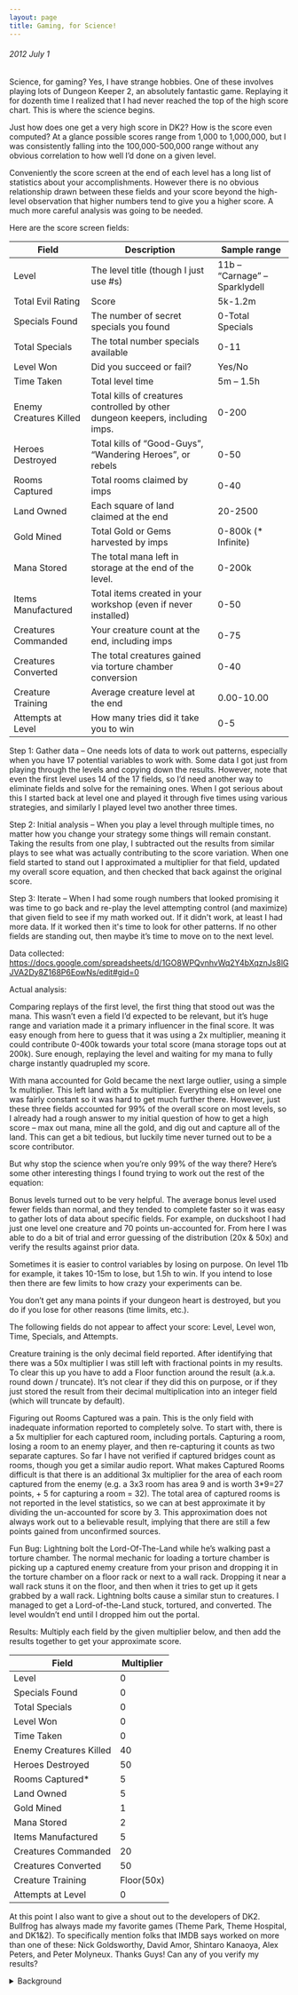 ```yaml
---
layout: page
title: Gaming, for Science!
---
```


###### 2012 July 1<br>
Science, for gaming?  Yes, I have strange hobbies.  One of these involves playing lots of Dungeon Keeper 2, an absolutely fantastic game.  Replaying it for dozenth time I realized that I had never reached the top of the high score chart. This is where the science begins.

Just how does one get a very high score in DK2?  How is the score even computed?  At a glance possible scores range from 1,000 to 1,000,000, but I was consistently falling into the 100,000-500,000 range without any obvious correlation to how well I’d done on a given level.

Conveniently the score screen at the end of each level has a long list of statistics about your accomplishments.  However there is no obvious relationship drawn between these fields and your score beyond the high-level observation that higher numbers tend to give you a higher score.  A much more careful analysis was going to be needed.

Here are the score screen fields:

| Field                  | Description                                                                   | Sample range                  |
|------------------------|-------------------------------------------------------------------------------|-------------------------------|
| Level                  | The level title (though I just use #s)                                        | 11b – “Carnage” – Sparklydell |
| Total Evil Rating      | Score                                                                         | 5k-1.2m                       |
| Specials Found         | The number of secret specials you found                                       | 0-Total Specials              |
| Total Specials         | The total number specials available                                           | 0-11                          |
| Level Won              | Did you succeed or fail?                                                      | Yes/No                        |
| Time Taken             | Total level time                                                              | 5m – 1.5h                     |
| Enemy Creatures Killed | Total kills of creatures controlled by other dungeon keepers, including imps. | 0-200                         |
| Heroes Destroyed       | Total kills of “Good-Guys”, “Wandering Heroes”, or rebels                     | 0-50                          |
| Rooms Captured         | Total rooms claimed by imps                                                   | 0-40                          |
| Land Owned             | Each square of land claimed at the end                                        | 20-2500                       |
| Gold Mined             | Total Gold or Gems harvested by imps                                          | 0-800k (* Infinite)           |
| Mana Stored            | The total mana left in storage at the end of the level.                       | 0-200k                        |
| Items Manufactured     | Total items created in your workshop (even if never installed)                | 0-50                          |
| Creatures Commanded    | Your creature count at the end, including imps                                | 0-75                          |
| Creatures Converted    | The total creatures gained via torture chamber conversion                     | 0-40                          |
| Creature Training      | Average creature level at the end                                             | 0.00-10.00                    |
| Attempts at Level      | How many tries did it take you to win                                         | 0-5                           |

Step 1: Gather data – One needs lots of data to work out patterns, especially when you have 17 potential variables to work with.   Some data I got just from playing through the levels and copying down the results.  However, note that even the first level uses 14 of the 17 fields, so I’d need another way to eliminate fields and solve for the remaining ones.  When I got serious about this I started back at level one and played it through five times using various strategies, and similarly I played level two another three times.

Step 2: Initial analysis – When you play a level through multiple times, no matter how you change your strategy some things will remain constant.  Taking the results from one play, I subtracted out the results from similar plays to see what was actually contributing to the score variation.  When one field started to stand out I approximated a multiplier for that field, updated my overall score equation, and then checked that back against the original score.

Step 3: Iterate – When I had some rough numbers that looked promising it was time to go back and re-play the level attempting control (and maximize) that given field to see if my math worked out.  If it didn't work, at least I had more data.  If it worked then it's time to look for other patterns.  If no other fields are standing out, then maybe it’s time to move on to the next level.

Data collected:<br/>
https://docs.google.com/spreadsheets/d/1GO8WPQvnhvWq2Y4bXqznJs8lGJVA2Dy8Z168P6EowNs/edit#gid=0

Actual analysis:

Comparing replays of the first level, the first thing that stood out was the mana.  This wasn’t even a field I’d expected to be relevant, but it’s huge range and variation made it a primary influencer in the final score.  It was easy enough from here to guess that it was using a 2x multiplier, meaning it could contribute 0-400k towards your total score (mana storage tops out at 200k).  Sure enough, replaying the level and waiting for my mana to fully charge instantly quadrupled my score.

With mana accounted for Gold became the next large outlier, using a simple 1x multiplier.  This left land with a 5x multiplier.  Everything else on level one was fairly constant so it was hard to get much further there.  However, just these three fields accounted for 99% of the overall score on most levels, so I already had a rough answer to my initial question of how to get a high score – max out mana, mine all the gold, and dig out and capture all of the land.  This can get a bit tedious, but luckily time never turned out to be a score contributor.

But why stop the science when you’re only 99% of the way there?  Here’s some other interesting things I found trying to work out the rest of the equation:

Bonus levels turned out to be very helpful.  The average bonus level used fewer fields than normal, and they tended to complete faster so it was easy to gather lots of data about specific fields.  For example, on duckshoot I had just one level one creature and 70 points un-accounted for.  From here I was able to do a bit of trial and error guessing of the distribution (20x & 50x) and verify the results against prior data.

Sometimes it is easier to control variables by losing on purpose.  On level 11b for example, it takes 10-15m to lose, but 1.5h to win.  If you intend to lose then there are few limits to how crazy your experiments can be.

You don’t get any mana points if your dungeon heart is destroyed, but you do if you lose for other reasons (time limits, etc.).

The following fields do not appear to affect your score: Level, Level won, Time, Specials, and Attempts.

Creature training is the only decimal field reported.  After identifying that there was a 50x multiplier I was still left with fractional points in my results.  To clear this up you have to add a Floor function around the result (a.k.a. round down / truncate).  It’s not clear if they did this on purpose, or if they just stored the result from their decimal multiplication into an integer field (which will truncate by default).

Figuring out Rooms Captured was a pain.  This is the only field with inadequate information reported to completely solve.  To start with, there is a 5x multiplier for each captured room, including portals.  Capturing a room, losing a room to an enemy player, and then re-capturing it counts as two separate captures.  So far I have not verified if captured bridges count as rooms, though you get a similar audio report.  What makes Captured Rooms difficult is that there is an additional 3x multiplier for the area of each room captured from the enemy (e.g. a 3x3 room has area 9 and is worth 3*9=27 points, + 5 for capturing a room = 32).  The total area of captured rooms is not reported in the level statistics, so we can at best approximate it by dividing the un-accounted for score by 3.  This approximation does not always work out to a believable result, implying that there are still a few points gained from unconfirmed sources.

Fun Bug: Lightning bolt the Lord-Of-The-Land while he’s walking past a torture chamber.  The normal mechanic for loading a torture chamber is picking up a captured enemy creature from your prison and dropping it in the torture chamber on a floor rack or next to a wall rack.  Dropping it near a wall rack stuns it on the floor, and then when it tries to get up it gets grabbed by a wall rack.  Lightning bolts cause a similar stun to creatures.  I managed to get a Lord-of-the-Land stuck, tortured, and converted.  The level wouldn’t end until I dropped him out the portal.

Results: Multiply each field by the given multiplier below, and then add the results together to get your approximate score.

| Field                  | Multiplier |
|------------------------|------------|
| Level                  | 0          |
| Specials Found         | 0          |
| Total Specials         | 0          |
| Level Won              | 0          |
| Time Taken             | 0          |
| Enemy Creatures Killed | 40         |
| Heroes Destroyed       | 50         |
| Rooms Captured*        | 5          |
| Land Owned             | 5          |
| Gold Mined             | 1          |
| Mana Stored            | 2          |
| Items Manufactured     | 5          |
| Creatures Commanded    | 20         |
| Creatures Converted    | 50         |
| Creature Training      | Floor(50x) |
| Attempts at Level      | 0          |

At this point I also want to give a shout out to the developers of DK2.  Bullfrog has always made my favorite games (Theme Park, Theme Hospital, and DK1&2).  To specifically mention folks that IMDB says worked on more than one of these: Nick Goldsworthy, David Amor, Shintaro Kanaoya, Alex Peters, and Peter Molyneux.  Thanks Guys!  Can any of you verify my results?

<details>
  <summary>Background</summary>
Originally posted at https://tracher.livejournal.com/119711.html
</details> 
